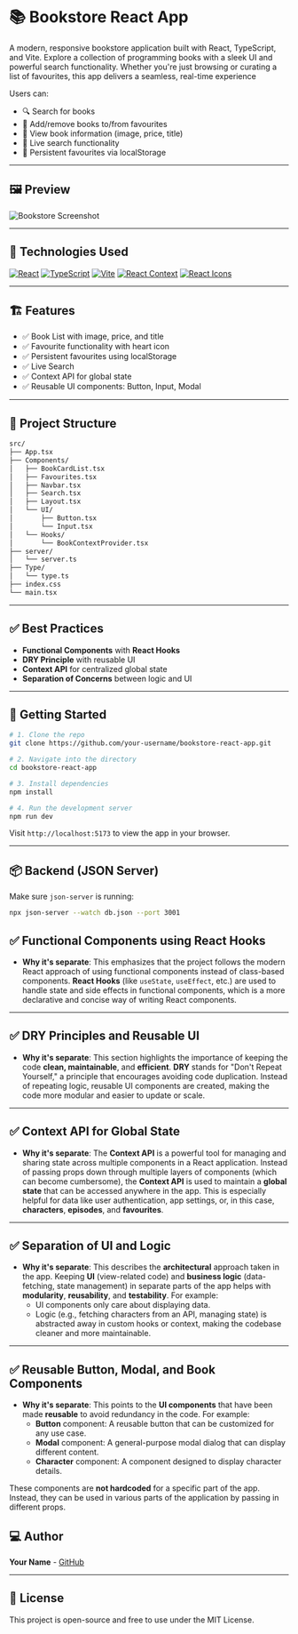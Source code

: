 
# 📚 Bookstore React App

A modern, responsive bookstore application built with React, TypeScript, and Vite.
Explore a collection of programming books with a sleek UI and powerful search functionality. Whether you're just browsing or curating a list of favourites, this app delivers a seamless, real-time experience

Users can:
- 🔍 Search for books
- 💖 Add/remove books to/from favourites
- 📖 View book information (image, price, title)
- 🔄 Live search functionality
- 💾 Persistent favourites via localStorage

---

## 🖼️ Preview

![Bookstore Screenshot](https://i.postimg.cc/Ssnm6PX2/Screenshot-279.png)

---

## 🧰 Technologies Used

[![React](https://img.shields.io/badge/React-Hooks-blue?style=flat-square&logo=react)](https://reactjs.org)
[![TypeScript](https://img.shields.io/badge/TypeScript-Strongly_Typed-blue?style=flat-square&logo=typescript)](https://www.typescriptlang.org)
[![Vite](https://img.shields.io/badge/Vite-Fast-purple?style=flat-square&logo=vite)](https://vitejs.dev)
[![React Context](https://img.shields.io/badge/Context_API-State_Management-green?style=flat-square)](https://reactjs.org/docs/context.html)
[![React Icons](https://img.shields.io/badge/React_Icons-Icons-blue?style=flat-square)](https://react-icons.github.io/react-icons)

---

## 🏗️ Features

- ✅ Book List with image, price, and title
- ✅ Favourite functionality with heart icon
- ✅ Persistent favourites using localStorage
- ✅ Live Search
- ✅ Context API for global state
- ✅ Reusable UI components: Button, Input, Modal

---

## 📂 Project Structure

```bash
src/
├── App.tsx
├── Components/
│   ├── BookCardList.tsx
│   ├── Favourites.tsx
│   ├── Navbar.tsx
│   ├── Search.tsx
│   ├── Layout.tsx
│   └── UI/
│       ├── Button.tsx
│       └── Input.tsx
│   └── Hooks/
│       └── BookContextProvider.tsx
├── server/
│   └── server.ts
├── Type/
│   └── type.ts
├── index.css
└── main.tsx
```

---

## ✅ Best Practices

- **Functional Components** with **React Hooks**
- **DRY Principle** with reusable UI
- **Context API** for centralized global state
- **Separation of Concerns** between logic and UI

---

## 🚀 Getting Started

```bash
# 1. Clone the repo
git clone https://github.com/your-username/bookstore-react-app.git

# 2. Navigate into the directory
cd bookstore-react-app

# 3. Install dependencies
npm install

# 4. Run the development server
npm run dev
```

Visit `http://localhost:5173` to view the app in your browser.

---

## 📦 Backend (JSON Server)

Make sure `json-server` is running:

```bash
npx json-server --watch db.json --port 3001
```

## ✅ Functional Components using React Hooks

- **Why it's separate**: This emphasizes that the project follows the modern React approach of using functional components instead of class-based components. **React Hooks** (like `useState`, `useEffect`, etc.) are used to handle state and side effects in functional components, which is a more declarative and concise way of writing React components.

---

## ✅ DRY Principles and Reusable UI

- **Why it's separate**: This section highlights the importance of keeping the code **clean, maintainable**, and **efficient**. **DRY** stands for "Don't Repeat Yourself," a principle that encourages avoiding code duplication. Instead of repeating logic, reusable UI components are created, making the code more modular and easier to update or scale.

---

## ✅ Context API for Global State

- **Why it's separate**: The **Context API** is a powerful tool for managing and sharing state across multiple components in a React application. Instead of passing props down through multiple layers of components (which can become cumbersome), the **Context API** is used to maintain a **global state** that can be accessed anywhere in the app. This is especially helpful for data like user authentication, app settings, or, in this case, **characters**, **episodes**, and **favourites**.

---

## ✅ Separation of UI and Logic

- **Why it's separate**: This describes the **architectural** approach taken in the app. Keeping **UI** (view-related code) and **business logic** (data-fetching, state management) in separate parts of the app helps with **modularity**, **reusability**, and **testability**. For example:
  - UI components only care about displaying data.
  - Logic (e.g., fetching characters from an API, managing state) is abstracted away in custom hooks or context, making the codebase cleaner and more maintainable.

---

## ✅ Reusable Button, Modal, and Book Components

- **Why it's separate**: This points to the **UI components** that have been made **reusable** to avoid redundancy in the code. For example:
  - **Button** component: A reusable button that can be customized for any use case.
  - **Modal** component: A general-purpose modal dialog that can display different content.
  - **Character** component: A component designed to display character details.

These components are **not hardcoded** for a specific part of the app. Instead, they can be used in various parts of the application by passing in different props.



## 💻 Author

**Your Name** - [GitHub](https://github.com/Kasra-ebr)

---

## 📜 License

This project is open-source and free to use under the MIT License.
